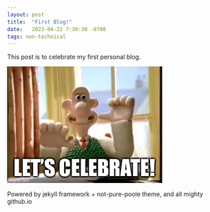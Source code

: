 ```yaml
---
layout: post
title:  "First Blog!"
date:   2023-04-22 7:30:30 -0700
tags: non-technical
---
```

This post is to celebrate my first personal blog. 

![Celebration](/images/celebration.gif "Meme")

Powered by jekyll framework + not-pure-poole theme, and all mighty github.io
